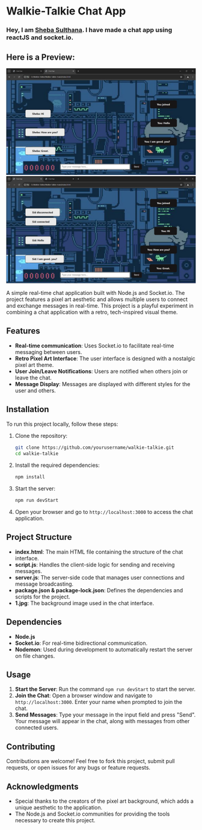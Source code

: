 # Walkie-Talkie Chat App

### Hey, I am [Sheba Sulthana](linkedin.com/in/sheba-sulthana-9259b2222). I have made a chat app using reactJS and socket.io.
## Here is a Preview:
![Chat App](2.jpg)
![Chat App](3.jpg)

A simple real-time chat application built with Node.js and Socket.io. The project features a pixel art aesthetic and allows multiple users to connect and exchange messages in real-time. This project is a playful experiment in combining a chat application with a retro, tech-inspired visual theme.

## Features

- **Real-time communication**: Uses Socket.io to facilitate real-time messaging between users.
- **Retro Pixel Art Interface**: The user interface is designed with a nostalgic pixel art theme.
- **User Join/Leave Notifications**: Users are notified when others join or leave the chat.
- **Message Display**: Messages are displayed with different styles for the user and others.

## Installation

To run this project locally, follow these steps:

1. Clone the repository:

    ```bash
    git clone https://github.com/yourusername/walkie-talkie.git
    cd walkie-talkie
    ```

2. Install the required dependencies:

    ```bash
    npm install
    ```

3. Start the server:

    ```bash
    npm run devStart
    ```

4. Open your browser and go to `http://localhost:3000` to access the chat application.

## Project Structure

- **index.html**: The main HTML file containing the structure of the chat interface.
- **script.js**: Handles the client-side logic for sending and receiving messages.
- **server.js**: The server-side code that manages user connections and message broadcasting.
- **package.json & package-lock.json**: Defines the dependencies and scripts for the project.
- **1.jpg**: The background image used in the chat interface.

## Dependencies

- **Node.js**
- **Socket.io**: For real-time bidirectional communication.
- **Nodemon**: Used during development to automatically restart the server on file changes.

## Usage

1. **Start the Server**: Run the command `npm run devStart` to start the server.
2. **Join the Chat**: Open a browser window and navigate to `http://localhost:3000`. Enter your name when prompted to join the chat.
3. **Send Messages**: Type your message in the input field and press "Send". Your message will appear in the chat, along with messages from other connected users.


## Contributing

Contributions are welcome! Feel free to fork this project, submit pull requests, or open issues for any bugs or feature requests.

## Acknowledgments

- Special thanks to the creators of the pixel art background, which adds a unique aesthetic to the application.
- The Node.js and Socket.io communities for providing the tools necessary to create this project.



